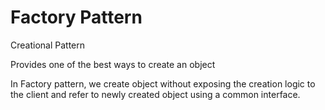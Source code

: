 # Factory Pattern

Creational Pattern

Provides one of the best ways to create an object

In Factory pattern, we create object without exposing the creation logic to the client and refer to newly created object using a common interface.

